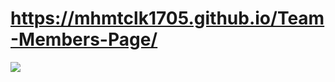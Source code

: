 # https://mhmtclk1705.github.io/Team-Members-Page/

<img src="https://media.giphy.com/media/khsHB6ZwNjuZ1b8EQY/giphy.gif">
